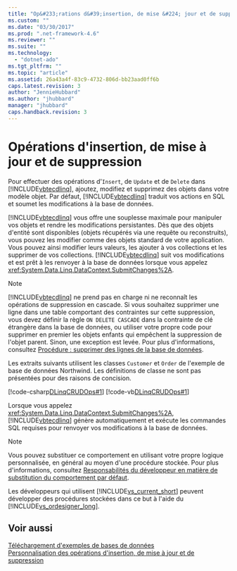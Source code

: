 ```yaml
---
title: "Op&#233;rations d&#39;insertion, de mise &#224; jour et de suppression | Microsoft Docs"
ms.custom: ""
ms.date: "03/30/2017"
ms.prod: ".net-framework-4.6"
ms.reviewer: ""
ms.suite: ""
ms.technology: 
  - "dotnet-ado"
ms.tgt_pltfrm: ""
ms.topic: "article"
ms.assetid: 26a43a4f-83c9-4732-806d-bb23aad0ff6b
caps.latest.revision: 3
author: "JennieHubbard"
ms.author: "jhubbard"
manager: "jhubbard"
caps.handback.revision: 3
---
```

# Op&#233;rations d&#39;insertion, de mise &#224; jour et de suppression
Pour effectuer des opérations d'`Insert`, de `Update` et de `Delete` dans [!INCLUDE[vbtecdlinq](../../../../../../includes/vbtecdlinq-md.md)], ajoutez, modifiez et supprimez des objets dans votre modèle objet.  Par défaut, [!INCLUDE[vbtecdlinq](../../../../../../includes/vbtecdlinq-md.md)] traduit vos actions en SQL et soumet les modifications à la base de données.  
  
 [!INCLUDE[vbtecdlinq](../../../../../../includes/vbtecdlinq-md.md)] vous offre une souplesse maximale pour manipuler vos objets et rendre les modifications persistantes.  Dès que des objets d'entité sont disponibles \(objets récupérés via une requête ou reconstruits\), vous pouvez les modifier comme des objets standard de votre application.  Vous pouvez ainsi modifier leurs valeurs, les ajouter à vos collections et les supprimer de vos collections.  [!INCLUDE[vbtecdlinq](../../../../../../includes/vbtecdlinq-md.md)] suit vos modifications et est prêt à les renvoyer à la base de données lorsque vous appelez <xref:System.Data.Linq.DataContext.SubmitChanges%2A>.  
  
> [!NOTE]
>  [!INCLUDE[vbtecdlinq](../../../../../../includes/vbtecdlinq-md.md)] ne prend pas en charge ni ne reconnaît les opérations de suppression en cascade.  Si vous souhaitez supprimer une ligne dans une table comportant des contraintes sur cette suppression, vous devez définir la règle `ON DELETE CASCADE` dans la contrainte de clé étrangère dans la base de données, ou utiliser votre propre code pour supprimer en premier les objets enfants qui empêchent la suppression de l'objet parent. Sinon, une exception est levée.  Pour plus d'informations, consultez [Procédure : supprimer des lignes de la base de données](../../../../../../docs/framework/data/adonet/sql/linq/how-to-delete-rows-from-the-database.md).  
  
 Les extraits suivants utilisent les classes `Customer` et `Order` de l'exemple de base de données Northwind.  Les définitions de classe ne sont pas présentées pour des raisons de concision.  
  
 [!code-csharp[DLinqCRUDOps#1](../../../../../../samples/snippets/csharp/VS_Snippets_Data/DLinqCRUDOps/cs/Program.cs#1)]
 [!code-vb[DLinqCRUDOps#1](../../../../../../samples/snippets/visualbasic/VS_Snippets_Data/DLinqCRUDOps/vb/Module1.vb#1)]  
  
 Lorsque vous appelez <xref:System.Data.Linq.DataContext.SubmitChanges%2A>, [!INCLUDE[vbtecdlinq](../../../../../../includes/vbtecdlinq-md.md)] génère automatiquement et exécute les commandes SQL requises pour renvoyer vos modifications à la base de données.  
  
> [!NOTE]
>  Vous pouvez substituer ce comportement en utilisant votre propre logique personnalisée, en général au moyen d'une procédure stockée.  Pour plus d'informations, consultez [Responsabilités du développeur en matière de substitution du comportement par défaut](../../../../../../docs/framework/data/adonet/sql/linq/responsibilities-of-the-developer-in-overriding-default-behavior.md).  
>   
>  Les développeurs qui utilisent [!INCLUDE[vs_current_short](../../../../../../includes/vs-current-short-md.md)] peuvent développer des procédures stockées dans ce but à l'aide du [!INCLUDE[vs_ordesigner_long](../../../../../../includes/vs-ordesigner-long-md.md)].  
  
## Voir aussi  
 [Téléchargement d'exemples de bases de données](../../../../../../docs/framework/data/adonet/sql/linq/downloading-sample-databases.md)   
 [Personnalisation des opérations d'insertion, de mise à jour et de suppression](../../../../../../docs/framework/data/adonet/sql/linq/customizing-insert-update-and-delete-operations.md)